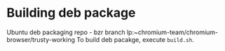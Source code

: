 # Building deb package
Ubuntu deb packaging repo - bzr branch lp:~chromium-team/chromium-browser/trusty-working
To build deb pacakge, execute `build.sh`.

